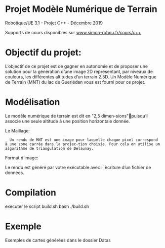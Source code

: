 # Projet Modèle Numérique de Terrain 

Robotique/UE 3.1  -  Projet C++ -  Décembre 2019

Supports de cours disponibles sur
www.simon-rohou.fr/cours/c++

# Objectif du projet:

L’objectif  de  ce  projet  est  de  gagner  en  autonomie  et  de  proposer  une  solution  pour  la  génération  d’une image 2D representant, par niveaux de couleurs, les différentes altitudes d’un terrain 2.5D. Un Modèle Numérique de Terrain (MNT) du lac de Guerlédan vous est fourni pour ce projet.

# Modélisation

Le  modèle  numérique  de  terrain  est  dit  en "2,5  dimen-sions"puisqu’il  associe  une  seule  altitude  à  une  position  horizontale donnée.

Le Maillage:

	_ Un rendu de MNT est une image pour laquelle chaque pixel correspond à une zone carrée dans la projec-tion choisie. Pour cela on utilise un algorithme de triangulation de Delaunay.

Format d’image:

Le  rendu  est  généré  par  votre  exécutable  avec  l’ ́ecriture  d’un  fichier  de  données.

# Compilation

executer le script build.sh
bash ./build.sh

# Exemple

Exemples de cartes générées dans le dossier Datas
